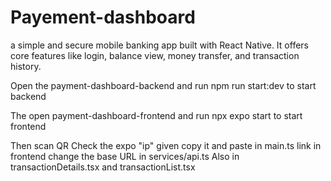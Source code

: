 # Payement-dashboard
a simple and secure mobile banking app built with React Native. It offers core features like login, balance view, money transfer, and transaction history.

Open the payment-dashboard-backend and run npm run start:dev to start backend 

The open payment-dashboard-frontend and run npx expo start to start frontend 

Then scan QR 
Check the expo "ip" given copy it and paste in main.ts link in frontend 
change the base URL in services/api.ts
Also in transactionDetails.tsx and transactionList.tsx
